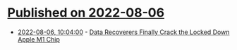 # [Published on 2022-08-06](index.md)

* [2022-08-06, 10:04:00](https://soylentnews.org/article.pl?sid=22/08/04/1828203&from=rss) - [Data Recoverers Finally Crack the Locked Down Apple M1 Chip](https://soylentnews.org/article.pl?sid=22/08/04/1828203&from=rss)
